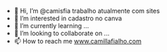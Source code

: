 - 👋 Hi, I’m @camisfia trabalho atualmente com sites
- 👀 I’m interested in  cadastro no canva
- 🌱 I’m currently learning ...
- 💞️ I’m looking to collaborate on ...
- 📫 How to reach me  www.camillafialho.com
